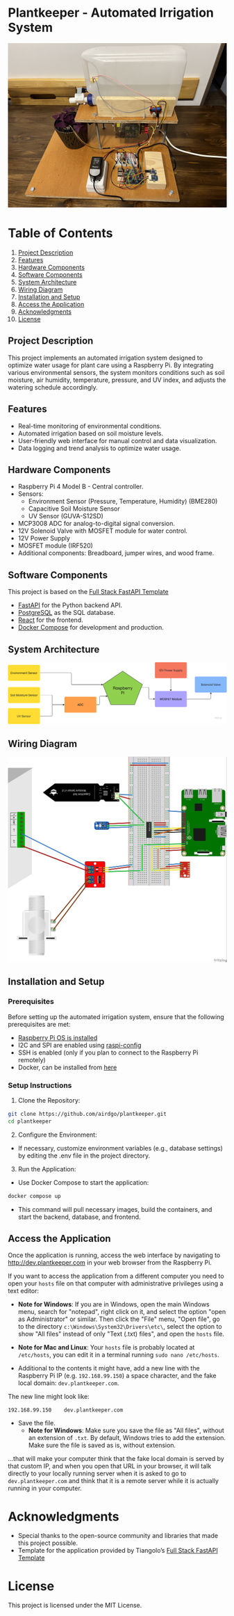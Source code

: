 # Plantkeeper - Automated Irrigation System

![Installed Project](img/project-demo.jpeg)

# Table of Contents
1. [Project Description](#project-description)
2. [Features](#features)
3. [Hardware Components](#hardware-components)
4. [Software Components](#software-components)
5. [System Architecture](#system-architecture)
6. [Wiring Diagram](#wiring-diagram)
7. [Installation and Setup](#installation-and-setup)
8. [Access the Application](#access-the-application)
9. [Acknowledgments](#acknowledgments)
10. [License](#license)

## Project Description
This project implements an automated irrigation system designed to optimize water usage for plant care using a Raspberry Pi. By integrating various environmental sensors, the system monitors conditions such as soil moisture, air humidity, temperature, pressure, and UV index, and adjusts the watering schedule accordingly.

## Features
- Real-time monitoring of environmental conditions.
- Automated irrigation based on soil moisture levels.
- User-friendly web interface for manual control and data visualization.
- Data logging and trend analysis to optimize water usage.

## Hardware Components
- Raspberry Pi 4 Model B - Central controller.
- Sensors:
    - Environment Sensor (Pressure, Temperature, Humidity) (BME280)
    - Capacitive Soil Moisture Sensor
    - UV Sensor (GUVA-S12SD)
- MCP3008 ADC for analog-to-digital signal conversion.
- 12V Solenoid Valve with MOSFET module for water control.
- 12V Power Supply
- MOSFET module (IRF520) 
- Additional components: Breadboard, jumper wires, and wood frame.

## Software Components
This project is based on the [Full Stack FastAPI Template](https://github.com/fastapi/full-stack-fastapi-template) 
- [FastAPI](https://fastapi.tiangolo.com) for the Python backend API.
- [PostgreSQL](https://www.postgresql.org) as the SQL database.
- [React](https://react.dev) for the frontend.
- [Docker Compose](https://www.docker.com) for development and production.

## System Architecture
![System Architecture Diagram](img/system-architecture.png)

## Wiring Diagram
![Fritzing Diagram](img/fritzing-diagram.jpg)

## Installation and Setup

### Prerequisites
Before setting up the automated irrigation system, ensure that the following prerequisites are met:
- [Raspberry Pi OS is installed](https://www.raspberrypi.com/software/)
- I2C and SPI are enabled using [raspi-config](https://www.raspberrypi.com/documentation/computers/configuration.htmlhttps://www.raspberrypi.com/documentation/computers/configuration.html) 
- SSH is enabled (only if you plan to connect to the Raspberry Pi remotely)
- Docker, can be installed from [here](https://docs.docker.com/engine/install/debian/)

### Setup Instructions
1. Clone the Repository:
```bash
git clone https://github.com/airdgo/plantkeeper.git
cd plantkeeper
```
2. Configure the Environment:
- If necessary, customize environment variables (e.g., database settings) by editing the .env file in the project directory.
3. Run the Application:
- Use Docker Compose to start the application:
```bash
docker compose up
```
- This command will pull necessary images, build the containers, and start the backend, database, and frontend.

## Access the Application
Once the application is running, access the web interface by navigating to http://dev.plantkeeper.com in your web browser from the Raspberry Pi.

If you want to access the application from a different computer you need to open your `hosts` file on that computer with administrative privileges using a text editor:

* **Note for Windows**: If you are in Windows, open the main Windows menu, search for "notepad", right click on it, and select the option "open as Administrator" or similar. Then click the "File" menu, "Open file", go to the directory `c:\Windows\System32\Drivers\etc\`, select the option to show "All files" instead of only "Text (.txt) files", and open the `hosts` file.
* **Note for Mac and Linux**: Your `hosts` file is probably located at `/etc/hosts`, you can edit it in a terminal running `sudo nano /etc/hosts`.

* Additional to the contents it might have, add a new line with the Raspberry Pi IP (e.g. `192.168.99.150`) a space character, and the fake local domain: `dev.plantkeeper.com`.

The new line might look like:

```
192.168.99.150    dev.plantkeeper.com
```

* Save the file.
  * **Note for Windows**: Make sure you save the file as "All files", without an extension of `.txt`. By default, Windows tries to add the extension. Make sure the file is saved as is, without extension.

...that will make your computer think that the fake local domain is served by that custom IP, and when you open that URL in your browser, it will talk directly to your locally running server when it is asked to go to `dev.plantkeeper.com` and think that it is a remote server while it is actually running in your computer.

# Acknowledgments
- Special thanks to the open-source community and libraries that made this project possible.
- Template for the application provided by Tiangolo’s [Full Stack FastAPI Template](https://github.com/fastapi/full-stack-fastapi-template)

# License
This project is licensed under the MIT License.